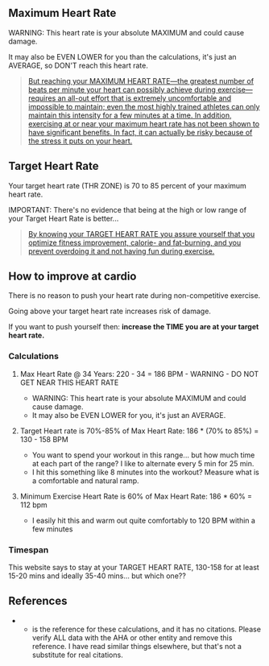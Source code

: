 


## Maximum Heart Rate

WARNING: This heart rate is your absolute MAXIMUM and could cause damage. 

It may also be EVEN LOWER for you than the calculations, it's just an AVERAGE, so DON'T reach this heart rate.

> [But reaching your MAXIMUM HEART RATE—the greatest number of beats per minute your heart can possibly achieve during exercise—requires an all-out effort that is extremely uncomfortable and impossible to maintain; even the most highly trained athletes can only maintain this intensity for a few minutes at a time. In addition, exercising at or near your maximum heart rate has not been shown to have significant benefits. In fact, it can actually be risky because of the stress it puts on your heart.][1]


## Target Heart Rate

Your target heart rate (THR ZONE) is 70 to 85 percent of your maximum heart rate.

IMPORTANT: There's no evidence that being at the high or low range of your Target Heart Rate is better... 

> [By knowing your TARGET HEART RATE you assure yourself that you optimize fitness improvement, calorie- and fat-burning, and you prevent overdoing it and not having fun during exercise.][1]

## How to improve at cardio

There is no reason to push your heart rate during non-competitive exercise.

Going above your target heart rate increases risk of damage.

If you want to push yourself then: **increase the TIME you are at your target heart rate.**


### Calculations

1. Max Heart Rate @ 34 Years: 220 - 34 = 186 BPM - WARNING  - DO NOT GET NEAR THIS HEART RATE
    - WARNING: This heart rate is your absolute MAXIMUM and could cause damage. 
    - It may also be EVEN LOWER for you, it's just an AVERAGE.

1. Target Heart rate is 70%-85% of Max Heart Rate: 186 * (70% to 85%) = 130 - 158 BPM
    - You want to spend your workout in this range... but how much time at each part of the range? I like to alternate every 5 min for 25 min.
    - I hit this something like 8 minutes into the workout? Measure what is a comfortable and natural ramp.

1. Minimum Exercise Heart Rate is 60% of Max Heart Rate: 186 * 60% = 112 bpm
	- I easily hit this and warm out quite comfortably to 120 BPM within a few minutes


### Timespan

This website says to stay at your TARGET HEART RATE, 130-158 for at least 15-20 mins and ideally 35-40 mins... but which one??



## References

- [1]: https://www.canyonranch.com/blog/fitness/calculating-your-target-heart-rate/ 
    - is the reference for these calculations, and it has no citations. Please verify ALL data with the AHA or other entity and remove this reference.  I have read similar things elsewhere, but that's not a substitute for real citations.